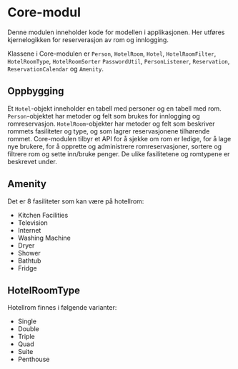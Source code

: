 # Core-modul

Denne modulen inneholder kode for modellen i applikasjonen. Her utføres kjernelogikken for reserverasjon av rom og innlogging.

Klassene i Core-modulen er `Person`, `HotelRoom`, `Hotel`, `HotelRoomFilter`, `HotelRoomType`, `HotelRoomSorter`
`PasswordUtil`, `PersonListener`, `Reservation`, `ReservationCalendar` og `Amenity`.

## Oppbygging

Et `Hotel`-objekt inneholder en tabell med personer og en tabell med rom. `Person`-objektet har metoder og felt som brukes for innlogging og romreservasjon. `HotelRoom`-objekter har metoder og felt som beskriver rommets fasiliteter og type, og som lagrer reservasjonene tilhørende rommet. Core-modulen tilbyr et API for å sjekke om rom er ledige, for å lage nye brukere, for å opprette og administrere romreservasjoner, sortere og filtrere rom og sette inn/bruke penger. De ulike fasilitetene og romtypene er beskrevet under.

## Amenity

Det er 8 fasiliteter som kan være på hotellrom:
* Kitchen Facilities
* Television
* Internet
* Washing Machine
* Dryer
* Shower
* Bathtub
* Fridge

## HotelRoomType

Hotellrom finnes i følgende varianter:
* Single
* Double
* Triple
* Quad
* Suite
* Penthouse
